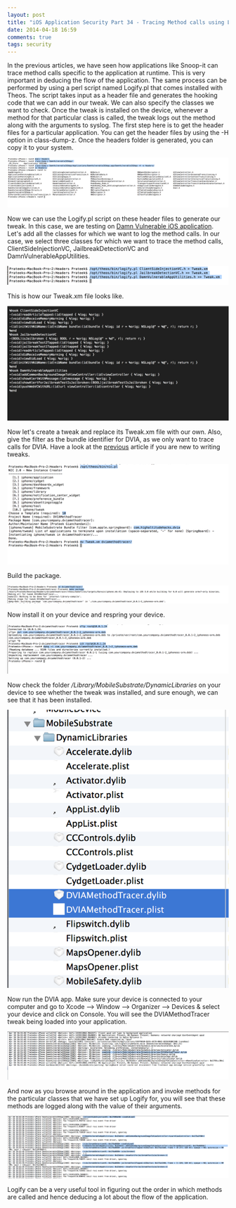 ```yaml
---
layout: post
title: "iOS Application Security Part 34 - Tracing Method calls using Logify"
date: 2014-04-18 16:59
comments: true
tags: security
---
```


In the previous articles, we have seen how applications like Snoop-it can trace method calls specific to the application at runtime. This is very important in deducing the flow of the application. The same process can be performed by using a perl script named Logify.pl that comes installed with Theos. The script takes input as a header file and generates the hooking code that we can add in our tweak. We can also specify the classes we want to check. Once the tweak is installed on the device, whenever a method for that particular class is called, the tweak logs out the method along with the arguments to syslog. The first step here is to get the header files for a particular application. You can get the header files by using the -H option in class-dump-z. Once the headers folder is generated, you can copy it to your system.

<!-- more -->

![1](/images/posts/ios34/1.png) 

Now we can use the Logify.pl script on these header files to generate our tweak. In this case, we are testing on [Damn Vulnerable iOS application](http://damnvulnerableiosapp.com). Let's add all the classes for which we want to log the method calls. In our case, we select three classes for which we want to trace the method calls, ClientSideInjectionVC, JailbreakDetectionVC and DamnVulnerableAppUtilities.

![2](/images/posts/ios34/2.png)

This is how our Tweak.xm file looks like.

![3](/images/posts/ios34/3.png)

Now let's create a tweak and replace its Tweak.xm file with our own. Also, give the filter as the bundle identifier for DVIA, as we only want to trace calls for DVIA. Have a look at the [previous](http://highaltitudehacks.com/2014/04/18/ios-application-security-part-33-writing-tweaks-using-theos-cydia-substrate) article if you are new to writing tweaks.

![4](/images/posts/ios34/4.png)

Build the package.

![5](/images/posts/ios34/5.png)

Now install it on your device and respring your device.

![6](/images/posts/ios34/6.png)

Now check the folder _/Library/MobileSubstrate/DynamicLibraries_ on your device to see whether the tweak was installed, and sure enough, we can see that it has been installed.

![7](/images/posts/ios34/7.png)

Now run the DVIA app. Make sure your device is connected to your computer and go to Xcode –> Window –> Organizer –> Devices & select your device and click on Console. You will see the DVIAMethodTracer tweak being loaded into your application.

![8](/images/posts/ios34/8.png)

And now as you browse around in the application and invoke methods for the particular classes that we have set up Logify for, you will see that these methods are logged along with the value of their arguments.

![9](/images/posts/ios34/9.png)

Logify can be a very useful tool in figuring out the order in which methods are called and hence deducing a lot about the flow of the application.